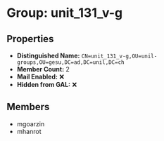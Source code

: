 # Group: unit_131_v-g

## Properties

- **Distinguished Name:** `CN=unit_131_v-g,OU=unil-groups,OU=gesu,DC=ad,DC=unil,DC=ch`
- **Member Count:** 2
- **Mail Enabled:** ❌
- **Hidden from GAL:** ❌

## Members

- mgoarzin
- mhanrot
